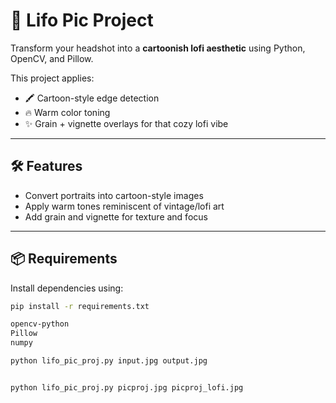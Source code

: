 # 🎨 Lifo Pic Project

Transform your headshot into a **cartoonish lofi aesthetic** using Python, OpenCV, and Pillow.

This project applies:
- 🖍️ Cartoon-style edge detection  
- 🔥 Warm color toning  
- ✨ Grain + vignette overlays for that cozy lofi vibe

---

## 🛠️ Features

- Convert portraits into cartoon-style images
- Apply warm tones reminiscent of vintage/lofi art
- Add grain and vignette for texture and focus

---

## 📦 Requirements

Install dependencies using:

```bash
pip install -r requirements.txt

opencv-python
Pillow
numpy

python lifo_pic_proj.py input.jpg output.jpg


python lifo_pic_proj.py picproj.jpg picproj_lofi.jpg
